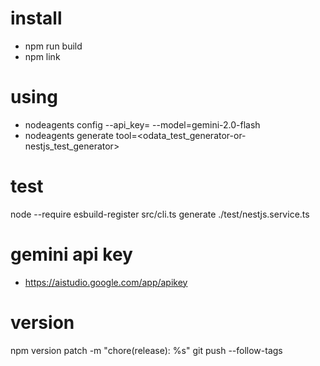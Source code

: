 # install
- npm run build 
- npm link

# using
- nodeagents config --api_key=<api-key> --model=gemini-2.0-flash
- nodeagents generate <file> tool=<odata_test_generator-or-nestjs_test_generator>

# test
node --require esbuild-register src/cli.ts generate ./test/nestjs.service.ts

# gemini api key
- https://aistudio.google.com/app/apikey 

# version
npm version patch -m "chore(release): %s"
git push --follow-tags